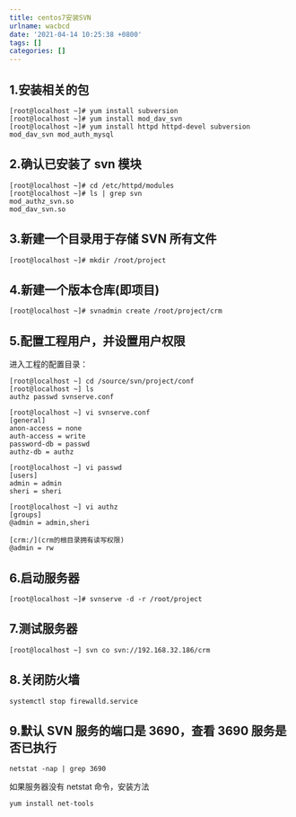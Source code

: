 ```yaml
---
title: centos7安装SVN
urlname: wacbcd
date: '2021-04-14 10:25:38 +0800'
tags: []
categories: []
---
```


## 1.安装相关的包

```shell
[root@localhost ~]# yum install subversion
[root@localhost ~]# yum install mod_dav_svn
[root@localhost ~]# yum install httpd httpd-devel subversion mod_dav_svn mod_auth_mysql
```

## 2.确认已安装了 svn 模块

```shell
[root@localhost ~]# cd /etc/httpd/modules
[root@localhost ~]# ls | grep svn
mod_authz_svn.so
mod_dav_svn.so
```

## 3.新建一个目录用于存储 SVN 所有文件

```shell
[root@localhost ~]# mkdir /root/project
```

## 4.新建一个版本仓库(即项目)

```shell
[root@localhost ~]# svnadmin create /root/project/crm
```

## 5.配置工程用户，并设置用户权限

进入工程的配置目录：

```shell
[root@localhost ~] cd /source/svn/project/conf
[root@localhost ~] ls
authz passwd svnserve.conf
```

```shell
[root@localhost ~] vi svnserve.conf
[general]
anon-access = none
auth-access = write
password-db = passwd
authz-db = authz
```

```shell
[root@localhost ~] vi passwd
[users]
admin = admin
sheri = sheri
```

```shell
[root@localhost ~] vi authz
[groups]
@admin = admin,sheri
```

```shell
[crm:/](crm的根目录拥有读写权限)
@admin = rw
```

## 6.启动服务器

```shell
[root@localhost ~]# svnserve -d -r /root/project
```

## 7.测试服务器

```shell
[root@localhost ~] svn co svn://192.168.32.186/crm
```

## 8.关闭防火墙

```shell
systemctl stop firewalld.service
```

## 9.默认 SVN 服务的端口是 3690，查看 3690 服务是否已执行

```shell
netstat -nap | grep 3690
```

如果服务器没有 netstat 命令，安装方法

```shell
yum install net-tools
```
